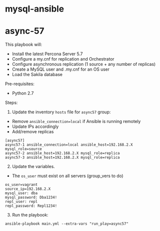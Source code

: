 # mysql-ansible

# async-57
This playbook will:
- Install the latest Percona Server 5.7
- Configure a my.cnf for replication and Orchestrator
- Configure asynchronous replication (1 source + any number of replicas)
- Create a MySQL user and .my.cnf for an OS user
- Load the Sakila database

Pre-requisites:
- Python 2.7

Steps:
1. Update the inventory `hosts` file for `async57` group:
- Remove `ansible_connection=local` if Ansible is running remotely
- Update IPs accordingly
- Add/remove replicas
```
[async57]
async57-1 ansible_connection=local ansible_host=192.168.2.X mysql_role=source
async57-2 ansible_host=192.168.2.X mysql_role=replica
async57-3 ansible_host=192.168.2.X mysql_role=replica
```
2. Update the variables.
- The `os_user` must exist on all servers (group_vers to do)
```
os_user=vagrant
source_ip=192.168.2.X
mysql_user: dba
mysql_password: Dba1234!
repl_user: repl
repl_password: Repl1234!
```
3. Run the playbook:
```
ansible-playbook main.yml --extra-vars "run_play=async57"
```
